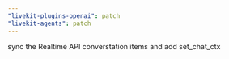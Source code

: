 ```yaml
---
"livekit-plugins-openai": patch
"livekit-agents": patch
---
```


sync the Realtime API converstation items and add set_chat_ctx
